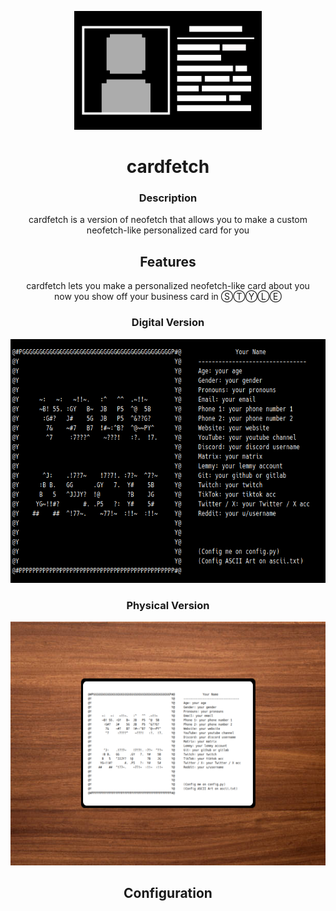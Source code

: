 <p align="center">
<img width="300" height="190" src="logo.png">
</p>
<h1 align="center">cardfetch</h1>
<h3 align="center">Description</h3>
<p align="center">
cardfetch is a version of neofetch that allows you to make a custom neofetch-like personalized card for you
</p>
<h2 align="center">Features</h2>
<p align="center">
cardfetch lets you make a personalized neofetch-like card about you<br>now you show off your business card in ⓈⓉⓎⓁⒺ
<h3 align="center">Digital Version</h3>
<p align="center">
<img width="600" height="390" src="/screenshots/digital-cardfetch.png">
<h3 align="center">Physical Version</h3>
<p align="center">
<img width="600" height="390" src="screenshots/physical cardfetch.png">
<p align="center">
<h2 align="center">Configuration</h2>
